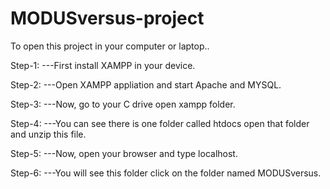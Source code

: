 # MODUSversus-project
To open this project in your computer or laptop..

Step-1: 
---First install XAMPP in your device.

Step-2: 
---Open XAMPP appliation and start Apache and MYSQL.

Step-3: 
---Now, go to your C drive open xampp folder.

Step-4: 
---You can see there is one folder called htdocs open that folder and unzip this file.

Step-5: 
---Now, open your browser and type localhost. 

Step-6: 
---You will see this folder click on the folder named MODUSversus.  
